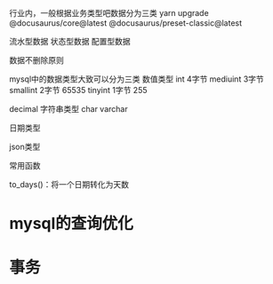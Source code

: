 

行业内，一般根据业务类型吧数据分为三类
yarn upgrade @docusaurus/core@latest @docusaurus/preset-classic@latest


流水型数据
状态型数据
配置型数据


数据不删除原则




mysql中的数据类型大致可以分为三类
数值类型
int 4字节 
mediuint 3字节
smallint 2字节 65535
tinyint 1字节 255


decimal
字符串类型
char
varchar

日期类型


json类型



常用函数

to_days()：将一个日期转化为天数







# mysql的查询优化



# 事务




